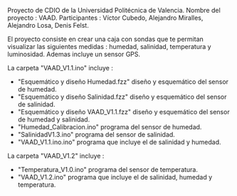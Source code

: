 Proyecto de CDIO de la Universidad Politécnica de Valencia.
Nombre del proyecto : VAAD.
Participantes : Víctor Cubedo, Alejandro Miralles, Alejandro Losa, Denis Felst.

El proyecto consiste en crear una caja con sondas que te permitan visualizar las siguientes medidas : humedad, salinidad, temperatura y luminosidad. Ademas incluye un sensor GPS.

La carpeta "VAAD_V1.1.ino" incluye :
  - "Esquemático y diseño Humedad.fzz" diseño y esquemático del sensor de humedad.
  - "Esquemático y diseño Salinidad.fzz" diseño y esquemático del sensor de salinidad.
  - "Esquemático y diseño VAAD_V1.1.fzz" diseño y esquemático del sensor de humedad y salinidad.
  - "Humedad_Calibracion.ino" programa del sensor de humedad.
  - "SalinidadV1.3.ino" programa del sensor de salinidad.
  - "VAAD_V1.1.ino.ino" programa que incluye el de salinidad y humedad.
  
La carpeta "VAAD_V1.2" incluye :
  - "Temperatura_V1.0.ino" programa del sensor de temperatura.
  - "VAAD_V1.2.ino" programa que incluye el de salinidad, humedad y temperatura.


